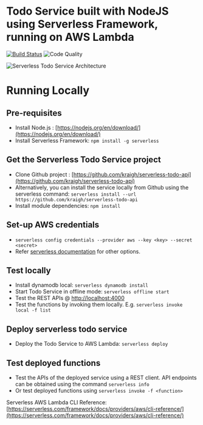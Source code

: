 # Todo Service built with NodeJS using Serverless Framework, running on AWS Lambda

[![Build Status](https://travis-ci.com/kraigh/serverless-todo-api.svg?branch=master)](https://travis-ci.com/kraigh/serverless-todo-api)
![Code Quality](https://sonarcloud.io/api/project_badges/measure?project=kraigh_serverless-todo-api&metric=alert_status)

![Serverless Todo Service Architecture](images/sls_todo_architecture.png "Serverless Todo Service Architecture")

# Running Locally

## Pre-requisites
* Install Node.js : [https://nodejs.org/en/download/](https://nodejs.org/en/download/)
* Install Serverless Framework: `npm install -g serverless`

## Get the Serverless Todo Service project
* Clone Github project : [https://github.com/kraigh/serverless-todo-api](https://github.com/kraigh/serverless-todo-api)
* Alternatively, you can install the service locally from Github using the serverless command: `serverless install --url https://github.com/kraigh/serverless-todo-api`
* Install module dependencies: `npm install`

## Set-up AWS credentials
* `serverless config credentials --provider aws --key <key> --secret <secret>`
* Refer [serverless documentation](https://serverless.com/framework/docs/providers/aws/guide/credentials/) for other options.

## Test locally
* Install dynamodb local: `serverless dynamodb install`
* Start Todo Service in offline mode: `serverless offline start`
* Test the REST APIs @ [http://localhost:4000](http://localhost:4000)
* Test the functions by invoking them locally. E.g. `serverless invoke local -f list`

## Deploy serverless todo service
* Deploy the Todo Service to AWS Lambda: `serverless deploy`

## Test deployed functions
* Test the APIs of the deployed service using a REST client. API endpoints can be obtained using the command `serverless info`
* Or test deployed functions using `serverless invoke -f <function>`

Serverless AWS Lambda CLI Reference: [https://serverless.com/framework/docs/providers/aws/cli-reference/](https://serverless.com/framework/docs/providers/aws/cli-reference/)
